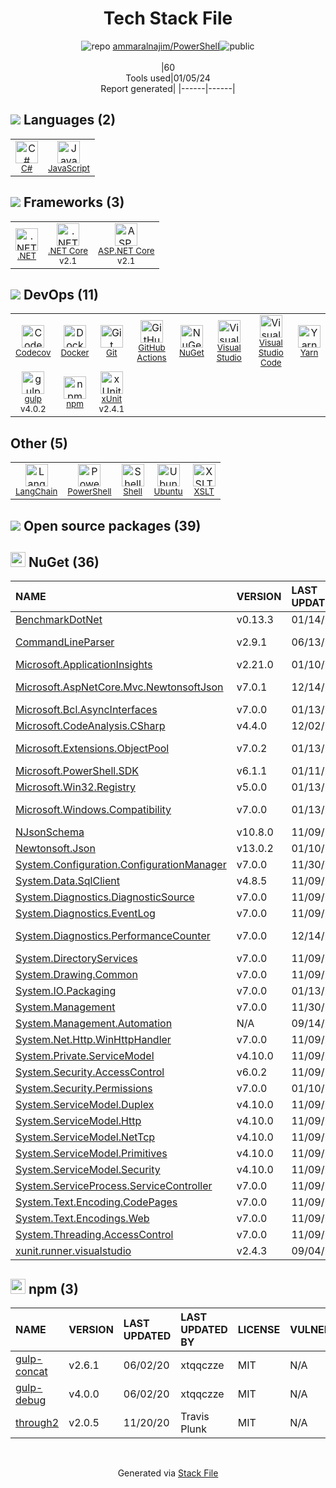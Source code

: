 <!--
&lt;--- Readme.md Snippet without images Start ---&gt;
## Tech Stack
ammaralnajim/PowerShell is built on the following main stack:

- [gulp](http://gulpjs.com/) – JS Build Tools / JS Task Runners
- [.NET](http://www.microsoft.com/net/) – Frameworks (Full Stack)
- [C#](http://csharp.net) – Languages
- [JavaScript](https://developer.mozilla.org/en-US/docs/Web/JavaScript) – Languages
- [Visual Studio](http://msdn.microsoft.com/en-us/vstudio/aa718325.aspx) – Integrated Development Environment
- [Codecov](https://codecov.io/) – Code Coverage
- [xUnit](http://xunit.github.io/) – Testing Frameworks
- [Ubuntu](http://www.ubuntu.com/) – Operating Systems
- [PowerShell](https://docs.microsoft.com/en-us/powershell/) – Shells
- [Visual Studio Code](https://code.visualstudio.com/) – Text Editor
- [Shell](https://en.wikipedia.org/wiki/Shell_script) – Shells
- [Yarn](https://yarnpkg.com/) – Front End Package Manager
- [.NET Core](https://docs.microsoft.com/en-us/dotnet/core/) – Frameworks (Full Stack)
- [ASP.NET Core](docs.microsoft.com/en-us/aspnet/core/) – Frameworks (Full Stack)
- [GitHub Actions](https://github.com/features/actions) – Continuous Integration
- [LangChain](https://github.com/hwchase17/langchain) – Large Language Model Tools
- [Docker](https://www.docker.com/) – Virtual Machine Platforms & Containers

Full tech stack [here](/techstack.md)

&lt;--- Readme.md Snippet without images End ---&gt;

&lt;--- Readme.md Snippet with images Start ---&gt;
## Tech Stack
ammaralnajim/PowerShell is built on the following main stack:

- <img width='25' height='25' src='https://img.stackshare.io/service/844/iruTC031.png' alt='gulp'/> [gulp](http://gulpjs.com/) – JS Build Tools / JS Task Runners
- <img width='25' height='25' src='https://img.stackshare.io/service/1014/IoPy1dce_400x400.png' alt='.NET'/> [.NET](http://www.microsoft.com/net/) – Frameworks (Full Stack)
- <img width='25' height='25' src='https://img.stackshare.io/service/1015/1200px-C_Sharp_wordmark.svg.png' alt='C#'/> [C#](http://csharp.net) – Languages
- <img width='25' height='25' src='https://img.stackshare.io/service/1209/javascript.jpeg' alt='JavaScript'/> [JavaScript](https://developer.mozilla.org/en-US/docs/Web/JavaScript) – Languages
- <img width='25' height='25' src='https://img.stackshare.io/service/1451/SR2hUhQN.png' alt='Visual Studio'/> [Visual Studio](http://msdn.microsoft.com/en-us/vstudio/aa718325.aspx) – Integrated Development Environment
- <img width='25' height='25' src='https://img.stackshare.io/service/2673/Codecov_Mark_Circle_Pink.png' alt='Codecov'/> [Codecov](https://codecov.io/) – Code Coverage
- <img width='25' height='25' src='https://img.stackshare.io/service/3077/ca5a327feb49ddfe1f4b11548907e5a1_400x400.png' alt='xUnit'/> [xUnit](http://xunit.github.io/) – Testing Frameworks
- <img width='25' height='25' src='https://img.stackshare.io/service/3511/cof_orange_hex.jpg' alt='Ubuntu'/> [Ubuntu](http://www.ubuntu.com/) – Operating Systems
- <img width='25' height='25' src='https://img.stackshare.io/service/3681/powershell-logo.png' alt='PowerShell'/> [PowerShell](https://docs.microsoft.com/en-us/powershell/) – Shells
- <img width='25' height='25' src='https://img.stackshare.io/service/4202/Visual_Studio_Code_logo.png' alt='Visual Studio Code'/> [Visual Studio Code](https://code.visualstudio.com/) – Text Editor
- <img width='25' height='25' src='https://img.stackshare.io/service/4631/default_c2062d40130562bdc836c13dbca02d318205a962.png' alt='Shell'/> [Shell](https://en.wikipedia.org/wiki/Shell_script) – Shells
- <img width='25' height='25' src='https://img.stackshare.io/service/5848/44mC-kJ3.jpg' alt='Yarn'/> [Yarn](https://yarnpkg.com/) – Front End Package Manager
- <img width='25' height='25' src='https://img.stackshare.io/service/6403/default_91fc1f0ee315262794273aa1387eaf8fed8436e6.png' alt='.NET Core'/> [.NET Core](https://docs.microsoft.com/en-us/dotnet/core/) – Frameworks (Full Stack)
- <img width='25' height='25' src='https://img.stackshare.io/service/11331/asp.net-core.png' alt='ASP.NET Core'/> [ASP.NET Core](docs.microsoft.com/en-us/aspnet/core/) – Frameworks (Full Stack)
- <img width='25' height='25' src='https://img.stackshare.io/service/11563/actions.png' alt='GitHub Actions'/> [GitHub Actions](https://github.com/features/actions) – Continuous Integration
- <img width='25' height='25' src='https://img.stackshare.io/service/48790/default_5b6c6b73f1ff3775c85d2a1ba954cb87e30cbf13.jpg' alt='LangChain'/> [LangChain](https://github.com/hwchase17/langchain) – Large Language Model Tools
- <img width='25' height='25' src='https://img.stackshare.io/service/586/n4u37v9t_400x400.png' alt='Docker'/> [Docker](https://www.docker.com/) – Virtual Machine Platforms & Containers

Full tech stack [here](/techstack.md)

&lt;--- Readme.md Snippet with images End ---&gt;
-->
<div align="center">

# Tech Stack File
![](https://img.stackshare.io/repo.svg "repo") [ammaralnajim/PowerShell](https://github.com/ammaralnajim/PowerShell)![](https://img.stackshare.io/public_badge.svg "public")
<br/><br/>
|60<br/>Tools used|01/05/24 <br/>Report generated|
|------|------|
</div>

## <img src='https://img.stackshare.io/languages.svg'/> Languages (2)
<table><tr>
  <td align='center'>
  <img width='36' height='36' src='https://img.stackshare.io/service/1015/1200px-C_Sharp_wordmark.svg.png' alt='C#'>
  <br>
  <sub><a href="http://csharp.net">C#</a></sub>
  <br>
  <sub></sub>
</td>

<td align='center'>
  <img width='36' height='36' src='https://img.stackshare.io/service/1209/javascript.jpeg' alt='JavaScript'>
  <br>
  <sub><a href="https://developer.mozilla.org/en-US/docs/Web/JavaScript">JavaScript</a></sub>
  <br>
  <sub></sub>
</td>

</tr>
</table>

## <img src='https://img.stackshare.io/frameworks.svg'/> Frameworks (3)
<table><tr>
  <td align='center'>
  <img width='36' height='36' src='https://img.stackshare.io/service/1014/IoPy1dce_400x400.png' alt='.NET'>
  <br>
  <sub><a href="http://www.microsoft.com/net/">.NET</a></sub>
  <br>
  <sub></sub>
</td>

<td align='center'>
  <img width='36' height='36' src='https://img.stackshare.io/service/6403/default_91fc1f0ee315262794273aa1387eaf8fed8436e6.png' alt='.NET Core'>
  <br>
  <sub><a href="https://docs.microsoft.com/en-us/dotnet/core/">.NET Core</a></sub>
  <br>
  <sub>v2.1</sub>
</td>

<td align='center'>
  <img width='36' height='36' src='https://img.stackshare.io/service/11331/asp.net-core.png' alt='ASP.NET Core'>
  <br>
  <sub><a href="docs.microsoft.com/en-us/aspnet/core/">ASP.NET Core</a></sub>
  <br>
  <sub>v2.1</sub>
</td>

</tr>
</table>

## <img src='https://img.stackshare.io/devops.svg'/> DevOps (11)
<table><tr>
  <td align='center'>
  <img width='36' height='36' src='https://img.stackshare.io/service/2673/Codecov_Mark_Circle_Pink.png' alt='Codecov'>
  <br>
  <sub><a href="https://codecov.io/">Codecov</a></sub>
  <br>
  <sub></sub>
</td>

<td align='center'>
  <img width='36' height='36' src='https://img.stackshare.io/service/586/n4u37v9t_400x400.png' alt='Docker'>
  <br>
  <sub><a href="https://www.docker.com/">Docker</a></sub>
  <br>
  <sub></sub>
</td>

<td align='center'>
  <img width='36' height='36' src='https://img.stackshare.io/service/1046/git.png' alt='Git'>
  <br>
  <sub><a href="http://git-scm.com/">Git</a></sub>
  <br>
  <sub></sub>
</td>

<td align='center'>
  <img width='36' height='36' src='https://img.stackshare.io/service/11563/actions.png' alt='GitHub Actions'>
  <br>
  <sub><a href="https://github.com/features/actions">GitHub Actions</a></sub>
  <br>
  <sub></sub>
</td>

<td align='center'>
  <img width='36' height='36' src='https://img.stackshare.io/service/2637/6I3oEOP4_400x400.jpg' alt='NuGet'>
  <br>
  <sub><a href="https://www.nuget.org/">NuGet</a></sub>
  <br>
  <sub></sub>
</td>

<td align='center'>
  <img width='36' height='36' src='https://img.stackshare.io/service/1451/SR2hUhQN.png' alt='Visual Studio'>
  <br>
  <sub><a href="http://msdn.microsoft.com/en-us/vstudio/aa718325.aspx">Visual Studio</a></sub>
  <br>
  <sub></sub>
</td>

<td align='center'>
  <img width='36' height='36' src='https://img.stackshare.io/service/4202/Visual_Studio_Code_logo.png' alt='Visual Studio Code'>
  <br>
  <sub><a href="https://code.visualstudio.com/">Visual Studio Code</a></sub>
  <br>
  <sub></sub>
</td>

<td align='center'>
  <img width='36' height='36' src='https://img.stackshare.io/service/5848/44mC-kJ3.jpg' alt='Yarn'>
  <br>
  <sub><a href="https://yarnpkg.com/">Yarn</a></sub>
  <br>
  <sub></sub>
</td>

</tr>
<tr>
  <td align='center'>
  <img width='36' height='36' src='https://img.stackshare.io/service/844/iruTC031.png' alt='gulp'>
  <br>
  <sub><a href="http://gulpjs.com/">gulp</a></sub>
  <br>
  <sub>v4.0.2</sub>
</td>

<td align='center'>
  <img width='36' height='36' src='https://img.stackshare.io/service/1120/lejvzrnlpb308aftn31u.png' alt='npm'>
  <br>
  <sub><a href="https://www.npmjs.com/">npm</a></sub>
  <br>
  <sub></sub>
</td>

<td align='center'>
  <img width='36' height='36' src='https://img.stackshare.io/service/3077/ca5a327feb49ddfe1f4b11548907e5a1_400x400.png' alt='xUnit'>
  <br>
  <sub><a href="http://xunit.github.io/">xUnit</a></sub>
  <br>
  <sub>v2.4.1</sub>
</td>

</tr>
</table>

## Other (5)
<table><tr>
  <td align='center'>
  <img width='36' height='36' src='https://img.stackshare.io/service/48790/default_5b6c6b73f1ff3775c85d2a1ba954cb87e30cbf13.jpg' alt='LangChain'>
  <br>
  <sub><a href="https://github.com/hwchase17/langchain">LangChain</a></sub>
  <br>
  <sub></sub>
</td>

<td align='center'>
  <img width='36' height='36' src='https://img.stackshare.io/service/3681/powershell-logo.png' alt='PowerShell'>
  <br>
  <sub><a href="https://docs.microsoft.com/en-us/powershell/">PowerShell</a></sub>
  <br>
  <sub></sub>
</td>

<td align='center'>
  <img width='36' height='36' src='https://img.stackshare.io/service/4631/default_c2062d40130562bdc836c13dbca02d318205a962.png' alt='Shell'>
  <br>
  <sub><a href="https://en.wikipedia.org/wiki/Shell_script">Shell</a></sub>
  <br>
  <sub></sub>
</td>

<td align='center'>
  <img width='36' height='36' src='https://img.stackshare.io/service/3511/cof_orange_hex.jpg' alt='Ubuntu'>
  <br>
  <sub><a href="http://www.ubuntu.com/">Ubuntu</a></sub>
  <br>
  <sub></sub>
</td>

<td align='center'>
  <img width='36' height='36' src='https://img.stackshare.io/service/4253/nZXfdUQq_normal.jpg' alt='XSLT'>
  <br>
  <sub><a href="https://en.wikipedia.org/wiki/XSLT">XSLT</a></sub>
  <br>
  <sub></sub>
</td>

</tr>
</table>


## <img src='https://img.stackshare.io/group.svg' /> Open source packages (39)</h2>

## <img width='24' height='24' src='https://img.stackshare.io/service/2637/6I3oEOP4_400x400.jpg'/> NuGet (36)

|NAME|VERSION|LAST UPDATED|LAST UPDATED BY|LICENSE|VULNERABILITIES|
|:------|:------|:------|:------|:------|:------|
|[BenchmarkDotNet](https://www.nuget.org/BenchmarkDotNet)|v0.13.3|01/14/23|xtqqczze |MIT|N/A|
|[CommandLineParser](https://www.nuget.org/CommandLineParser)|v2.9.1|06/13/22|github-actions[bot] |MIT|N/A|
|[Microsoft.ApplicationInsights](https://www.nuget.org/Microsoft.ApplicationInsights)|v2.21.0|01/10/23|dependabot[bot] |MIT|N/A|
|[Microsoft.AspNetCore.Mvc.NewtonsoftJson](https://www.nuget.org/Microsoft.AspNetCore.Mvc.NewtonsoftJson)|v7.0.1|12/14/22|Aditya Patwardhan |Apache-2.0|N/A|
|[Microsoft.Bcl.AsyncInterfaces](https://www.nuget.org/Microsoft.Bcl.AsyncInterfaces)|v7.0.0|01/13/23|dependabot[bot] |MIT|N/A|
|[Microsoft.CodeAnalysis.CSharp](https://www.nuget.org/Microsoft.CodeAnalysis.CSharp)|v4.4.0|12/02/22|dependabot[bot] |MIT|N/A|
|[Microsoft.Extensions.ObjectPool](https://www.nuget.org/Microsoft.Extensions.ObjectPool)|v7.0.2|01/13/23|dependabot[bot] |Apache-2.0|N/A|
|[Microsoft.PowerShell.SDK](https://www.nuget.org/Microsoft.PowerShell.SDK)|v6.1.1|01/11/20|xtqqczze |MIT|N/A|
|[Microsoft.Win32.Registry](https://www.nuget.org/Microsoft.Win32.Registry)|v5.0.0|01/13/23|dependabot[bot] |MIT|N/A|
|[Microsoft.Windows.Compatibility](https://www.nuget.org/Microsoft.Windows.Compatibility)|v7.0.0|01/13/23|dependabot[bot] |MIT|[CVE-2023-29331](https://github.com/advisories/GHSA-555c-2p6r-68mm) (High)|
|[NJsonSchema](https://www.nuget.org/NJsonSchema)|v10.8.0|11/09/22|Travis Plunk |MIT|N/A|
|[Newtonsoft.Json](https://www.nuget.org/Newtonsoft.Json)|v13.0.2|01/10/23|dependabot[bot] |MIT|N/A|
|[System.Configuration.ConfigurationManager](https://www.nuget.org/System.Configuration.ConfigurationManager)|v7.0.0|11/30/22|Ilya |MIT|N/A|
|[System.Data.SqlClient](https://www.nuget.org/System.Data.SqlClient)|v4.8.5|11/09/22|dependabot[bot] |MIT|N/A|
|[System.Diagnostics.DiagnosticSource](https://www.nuget.org/System.Diagnostics.DiagnosticSource)|v7.0.0|11/09/22|Travis Plunk |MIT|N/A|
|[System.Diagnostics.EventLog](https://www.nuget.org/System.Diagnostics.EventLog)|v7.0.0|11/09/22|Travis Plunk |MIT|N/A|
|[System.Diagnostics.PerformanceCounter](https://www.nuget.org/System.Diagnostics.PerformanceCounter)|v7.0.0|12/14/22|Aditya Patwardhan |MIT|N/A|
|[System.DirectoryServices](https://www.nuget.org/System.DirectoryServices)|v7.0.0|11/09/22|Travis Plunk |MIT|N/A|
|[System.Drawing.Common](https://www.nuget.org/System.Drawing.Common)|v7.0.0|11/09/22|Travis Plunk |MIT|N/A|
|[System.IO.Packaging](https://www.nuget.org/System.IO.Packaging)|v7.0.0|01/13/23|dependabot[bot] |MIT|N/A|
|[System.Management](https://www.nuget.org/System.Management)|v7.0.0|11/30/22|Ilya |MIT|N/A|
|[System.Management.Automation](https://www.nuget.org/System.Management.Automation)|N/A|09/14/21|Dongbo Wang |MIT|N/A|
|[System.Net.Http.WinHttpHandler](https://www.nuget.org/System.Net.Http.WinHttpHandler)|v7.0.0|11/09/22|dependabot[bot] |MIT|N/A|
|[System.Private.ServiceModel](https://www.nuget.org/System.Private.ServiceModel)|v4.10.0|11/09/22|dependabot[bot] |MIT|N/A|
|[System.Security.AccessControl](https://www.nuget.org/System.Security.AccessControl)|v6.0.2|11/09/22|Travis Plunk |MIT|N/A|
|[System.Security.Permissions](https://www.nuget.org/System.Security.Permissions)|v7.0.0|01/10/23|dependabot[bot] |MIT|N/A|
|[System.ServiceModel.Duplex](https://www.nuget.org/System.ServiceModel.Duplex)|v4.10.0|11/09/22|dependabot[bot] |MIT|N/A|
|[System.ServiceModel.Http](https://www.nuget.org/System.ServiceModel.Http)|v4.10.0|11/09/22|dependabot[bot] |MIT|N/A|
|[System.ServiceModel.NetTcp](https://www.nuget.org/System.ServiceModel.NetTcp)|v4.10.0|11/09/22|dependabot[bot] |MIT|N/A|
|[System.ServiceModel.Primitives](https://www.nuget.org/System.ServiceModel.Primitives)|v4.10.0|11/09/22|dependabot[bot] |MIT|N/A|
|[System.ServiceModel.Security](https://www.nuget.org/System.ServiceModel.Security)|v4.10.0|11/09/22|dependabot[bot] |MIT|N/A|
|[System.ServiceProcess.ServiceController](https://www.nuget.org/System.ServiceProcess.ServiceController)|v7.0.0|11/09/22|Travis Plunk |MIT|N/A|
|[System.Text.Encoding.CodePages](https://www.nuget.org/System.Text.Encoding.CodePages)|v7.0.0|11/09/22|Travis Plunk |MIT|N/A|
|[System.Text.Encodings.Web](https://www.nuget.org/System.Text.Encodings.Web)|v7.0.0|11/09/22|dependabot[bot] |MIT|N/A|
|[System.Threading.AccessControl](https://www.nuget.org/System.Threading.AccessControl)|v7.0.0|11/09/22|Travis Plunk |MIT|N/A|
|[xunit.runner.visualstudio](https://www.nuget.org/xunit.runner.visualstudio)|v2.4.3|09/04/20|Robert Holt |Other|N/A|


## <img width='24' height='24' src='https://img.stackshare.io/service/1120/lejvzrnlpb308aftn31u.png'/> npm (3)

|NAME|VERSION|LAST UPDATED|LAST UPDATED BY|LICENSE|VULNERABILITIES|
|:------|:------|:------|:------|:------|:------|
|[gulp-concat](https://www.npmjs.com/gulp-concat)|v2.6.1|06/02/20|xtqqczze |MIT|N/A|
|[gulp-debug](https://www.npmjs.com/gulp-debug)|v4.0.0|06/02/20|xtqqczze |MIT|N/A|
|[through2](https://www.npmjs.com/through2)|v2.0.5|11/20/20|Travis Plunk |MIT|N/A|

<br/>
<div align='center'>

Generated via [Stack File](https://github.com/marketplace/stack-file)
